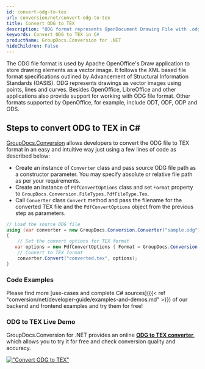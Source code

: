 ```yaml
---
id: convert-odg-to-tex
url: conversion/net/convert-odg-to-tex
title: Convert ODG to TEX
description: "ODG format represents OpenDocument Drawing File with .odg extension. Learn how to convert ODG to TEX file programmatically in C# language using GroupDocs.Conversion for .NET library."
keywords: Convert ODG to TEX in C#
productName: GroupDocs.Conversion for .NET
hideChildren: False
---
```


The ODG file format is used by Apache OpenOffice's Draw application to store drawing elements as a vector image. It follows the XML based file format specifications outlined by Advancement of Structural Information Standards (OASIS). ODG represents drawings as vector images using points, lines and curves. Besides OpenOffice, LibreOffice and other applications also provide support for working with ODG file format. Other formats supported by OpenOffice, for example, include ODT, ODF, ODP and ODS.

## Steps to convert ODG to TEX in C#

[GroupDocs.Conversion](https://products.groupdocs.com/conversion/net) allows developers to convert the ODG file to TEX format in an easy and intuitive way just using a few lines of code as described below:

* Create an instance of `Converter` class and pass source ODG file path as a constructor parameter. You may specify absolute or relative file path as per your requirements. 
* Create an instance of `PdfConvertOptions` class and set `Format` property to `GroupDocs.Conversion.FileTypes.PdfFileType.Tex`.
* Call `Converter` class `Convert` method and pass the filename for the converted TEX file and the `PdfConvertOptions` object from the previous step as parameters.

```csharp
// Load the source ODG file
using (var converter = new GroupDocs.Conversion.Converter("sample.odg"))
{
    // Set the convert options for TEX format
   var options = new PdfConvertOptions { Format = GroupDocs.Conversion.FileTypes.PdfFileType.Tex };
    // Convert to TEX format
    converter.Convert("converted.tex", options);
}
```

### Code Examples

Please find more [use-cases and complete C# sources]({{< ref "conversion/net/developer-guide/examples-and-demos.md" >}}) of our backend and frontend examples and try them for free!

### ODG to TEX Live Demo

GroupDocs.Conversion for .NET provides an online [**ODG to TEX converter**](https://products.groupdocs.app/conversion/odg-to-tex), which allows you to try it for free and check conversion quality and accuracy.

[!["Convert ODG to TEX"](conversion/net/images/convert-to-tex/convert-odg-to-tex.png)](https://products.groupdocs.app/conversion/odg-to-tex)